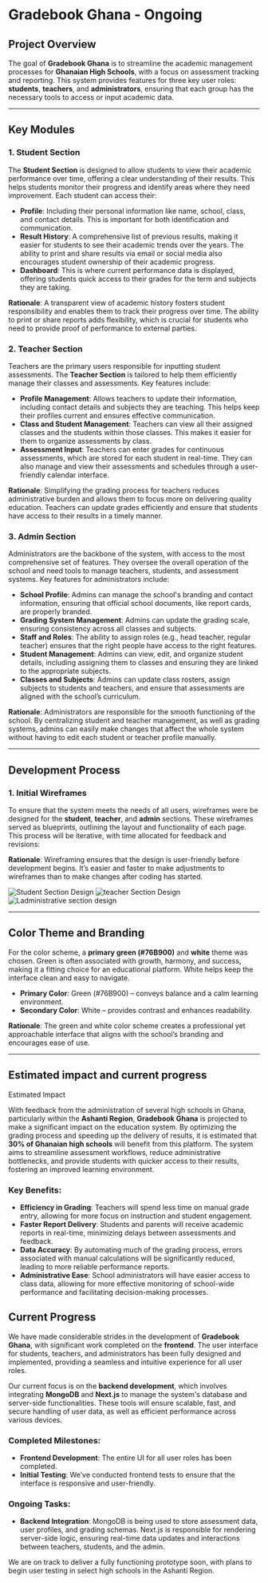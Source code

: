 # Gradebook Ghana - Ongoing


## Project Overview

The goal of  **Gradebook Ghana** is to streamline the academic management processes for **Ghanaian High Schools**, with a focus on assessment tracking and reporting. This system provides features for three key user roles: **students**, **teachers**, and **administrators**, ensuring that each group has the necessary tools to access or input academic data.

---

## Key Modules

### 1. Student Section
The **Student Section** is designed to allow students to view their academic performance over time, offering a clear understanding of their results. This helps students monitor their progress and identify areas where they need improvement. Each student can access their:

- **Profile**: Including their personal information like name, school, class, and contact details. This is important for both identification and communication.
- **Result History**: A comprehensive list of previous results, making it easier for students to see their academic trends over the years. The ability to print and share results via email or social media also encourages student ownership of their academic progress.
- **Dashboard**: This is where current performance data is displayed, offering students quick access to their grades for the term and subjects they are taking.

**Rationale**: A transparent view of academic history fosters student responsibility and enables them to track their progress over time. The ability to print or share reports adds flexibility, which is crucial for students who need to provide proof of performance to external parties.

### 2. Teacher Section
Teachers are the primary users responsible for inputting student assessments. The **Teacher Section** is tailored to help them efficiently manage their classes and assessments. Key features include:

- **Profile Management**: Allows teachers to update their information, including contact details and subjects they are teaching. This helps keep their profiles current and ensures effective communication.
- **Class and Student Management**: Teachers can view all their assigned classes and the students within those classes. This makes it easier for them to organize assessments by class.
- **Assessment Input**: Teachers can enter grades for continuous assessments, which are stored for each student in real-time. They can also manage and view their assessments and schedules through a user-friendly calendar interface.

**Rationale**: Simplifying the grading process for teachers reduces administrative burden and allows them to focus more on delivering quality education. Teachers can update grades efficiently and ensure that students have access to their results in a timely manner.

### 3. Admin Section
Administrators are the backbone of the system, with access to the most comprehensive set of features. They oversee the overall operation of the school and need tools to manage teachers, students, and assessment systems. Key features for administrators include:

- **School Profile**: Admins can manage the school's branding and contact information, ensuring that official school documents, like report cards, are properly branded.
- **Grading System Management**: Admins can update the grading scale, ensuring consistency across all classes and subjects.
- **Staff and Roles**: The ability to assign roles (e.g., head teacher, regular teacher) ensures that the right people have access to the right features.
- **Student Management**: Admins can view, edit, and organize student details, including assigning them to classes and ensuring they are linked to the appropriate subjects.
- **Classes and Subjects**: Admins can update class rosters, assign subjects to students and teachers, and ensure that assessments are aligned with the school’s curriculum.

**Rationale**: Administrators are responsible for the smooth functioning of the school. By centralizing student and teacher management, as well as grading systems, admins can easily make changes that affect the whole system without having to edit each student or teacher profile manually.

---

## Development Process

### 1. Initial Wireframes 
To ensure that the system meets the needs of all users, wireframes were be designed for the **student**, **teacher**, and **admin** sections. These wireframes served as blueprints, outlining the layout and functionality of each page. This process will be iterative, with time allocated for feedback and revisions:

**Rationale**: Wireframing ensures that the design is user-friendly before development begins. It’s easier and faster to make adjustments to wireframes than to make changes after coding has started.

![Student Section Design](StudentSection.png)
![teacher Section Design](./images/picture.png)
![Ladministrative section design](administrativeSection.png)




---

## Color Theme and Branding

For the color scheme, a **primary green (#76B900)** and **white** theme was chosen. Green is often associated with growth, harmony, and success, making it a fitting choice for an educational platform. White helps keep the interface clean and easy to navigate.

- **Primary Color**: Green (#76B900) – conveys balance and a calm learning environment.
- **Secondary Color**: White – provides contrast and enhances readability.

**Rationale**: The green and white color scheme creates a professional yet approachable interface that aligns with the school’s branding and encourages ease of use.

---

## Estimated impact and current progress
  Estimated Impact

With feedback from the administration of several high schools in Ghana, particularly within the **Ashanti Region**, **Gradebook Ghana** is projected to make a significant impact on the education system. By optimizing the grading process and speeding up the delivery of results, it is estimated that **30% of Ghanaian high schools** will benefit from this platform. The system aims to streamline assessment workflows, reduce administrative bottlenecks, and provide students with quicker access to their results, fostering an improved learning environment.

### Key Benefits:
- **Efficiency in Grading**: Teachers will spend less time on manual grade entry, allowing for more focus on instruction and student engagement.
- **Faster Report Delivery**: Students and parents will receive academic reports in real-time, minimizing delays between assessments and feedback.
- **Data Accuracy**: By automating much of the grading process, errors associated with manual calculations will be significantly reduced, leading to more reliable performance reports.
- **Administrative Ease**: School administrators will have easier access to class data, allowing for more effective monitoring of school-wide performance and facilitating decision-making processes.

## Current Progress

We have made considerable strides in the development of **Gradebook Ghana**, with significant work completed on the **frontend**. The user interface for students, teachers, and administrators has been fully designed and implemented, providing a seamless and intuitive experience for all user roles.

Our current focus is on the **backend development**, which involves integrating **MongoDB** and **Next.js** to manage the system's database and server-side functionalities. These tools will ensure scalable, fast, and secure handling of user data, as well as efficient performance across various devices.

### Completed Milestones:
- **Frontend Development**: The entire UI for all user roles has been completed.
- **Initial Testing**: We’ve conducted frontend tests to ensure that the interface is responsive and user-friendly.
  
### Ongoing Tasks:
- **Backend Integration**: MongoDB is being used to store assessment data, user profiles, and grading schemas. Next.js is responsible for rendering server-side logic, ensuring real-time data updates and interactions between teachers, students, and the admin.
  
We are on track to deliver a fully functioning prototype soon, with plans to begin user testing in select high schools in the Ashanti Region.

